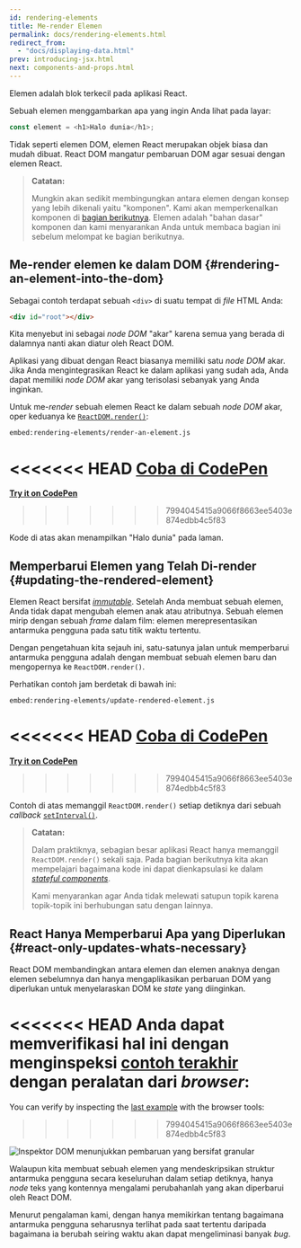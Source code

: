 ```yaml
---
id: rendering-elements
title: Me-render Elemen
permalink: docs/rendering-elements.html
redirect_from:
  - "docs/displaying-data.html"
prev: introducing-jsx.html
next: components-and-props.html
---
```


Elemen adalah blok terkecil pada aplikasi React.

Sebuah elemen menggambarkan apa yang ingin Anda lihat pada layar:

```js
const element = <h1>Halo dunia</h1>;
```

Tidak seperti elemen DOM, elemen React merupakan objek biasa dan mudah dibuat. React DOM mangatur pembaruan DOM agar sesuai dengan elemen React.

>**Catatan:**
>
>Mungkin akan sedikit membingungkan antara elemen dengan konsep yang lebih dikenali yaitu "komponen". Kami akan memperkenalkan komponen di [bagian berikutnya](/docs/components-and-props.html). Elemen adalah "bahan dasar" komponen dan kami menyarankan Anda untuk membaca bagian ini sebelum melompat ke bagian berikutnya.

## Me-render elemen ke dalam DOM {#rendering-an-element-into-the-dom}

Sebagai contoh terdapat sebuah `<div>` di suatu tempat di *file* HTML Anda:

```html
<div id="root"></div>
```

Kita menyebut ini sebagai *node DOM* "akar" karena semua yang berada di dalamnya nanti akan diatur oleh React DOM.

Aplikasi yang dibuat dengan React biasanya memiliki satu *node DOM* akar. Jika Anda mengintegrasikan React ke dalam aplikasi yang sudah ada, Anda dapat memiliki *node DOM* akar yang terisolasi sebanyak yang Anda inginkan.

Untuk me-*render* sebuah elemen React ke dalam sebuah *node DOM* akar, oper keduanya ke [`ReactDOM.render()`](/docs/react-dom.html#render):

`embed:rendering-elements/render-an-element.js`

<<<<<<< HEAD
[Coba di CodePen](codepen://rendering-elements/render-an-element)
=======
**[Try it on CodePen](https://codepen.io/gaearon/pen/ZpvBNJ?editors=1010)**
>>>>>>> 7994045415a9066f8663ee5403e874edbb4c5f83

Kode di atas akan menampilkan "Halo dunia" pada laman.

## Memperbarui Elemen yang Telah Di-render {#updating-the-rendered-element}

Elemen React bersifat [*immutable*](https://en.wikipedia.org/wiki/Immutable_object). Setelah Anda membuat sebuah elemen, Anda tidak dapat mengubah elemen anak atau atributnya. Sebuah elemen mirip dengan sebuah *frame* dalam film: elemen merepresentasikan antarmuka pengguna pada satu titik waktu tertentu.

Dengan pengetahuan kita sejauh ini, satu-satunya jalan untuk memperbarui antarmuka pengguna adalah dengan membuat sebuah elemen baru dan mengopernya ke `ReactDOM.render()`.

Perhatikan contoh jam berdetak di bawah ini:

`embed:rendering-elements/update-rendered-element.js`

<<<<<<< HEAD
[Coba di CodePen](codepen://rendering-elements/update-rendered-element)
=======
**[Try it on CodePen](https://codepen.io/gaearon/pen/gwoJZk?editors=1010)**
>>>>>>> 7994045415a9066f8663ee5403e874edbb4c5f83

Contoh di atas memanggil `ReactDOM.render()` setiap detiknya dari sebuah *callback* [`setInterval()`](https://developer.mozilla.org/en-US/docs/Web/API/WindowTimers/setInterval).

>**Catatan:**
>
>Dalam praktiknya, sebagian besar aplikasi React hanya memanggil `ReactDOM.render()` sekali saja. Pada bagian berikutnya kita akan mempelajari bagaimana kode ini dapat dienkapsulasi ke dalam [*stateful components*](/docs/state-and-lifecycle.html).
>
>Kami menyarankan agar Anda tidak melewati satupun topik karena topik-topik ini berhubungan satu dengan lainnya.

## React Hanya Memperbarui Apa yang Diperlukan {#react-only-updates-whats-necessary}

React DOM membandingkan antara elemen dan elemen anaknya dengan elemen sebelumnya dan hanya mengaplikasikan perbaruan DOM yang diperlukan untuk menyelaraskan DOM ke *state* yang diinginkan.

<<<<<<< HEAD
Anda dapat memverifikasi hal ini dengan menginspeksi [contoh terakhir](codepen://rendering-elements/update-rendered-element) dengan peralatan dari *browser*:
=======
You can verify by inspecting the [last example](https://codepen.io/gaearon/pen/gwoJZk?editors=1010) with the browser tools:
>>>>>>> 7994045415a9066f8663ee5403e874edbb4c5f83

![Inspektor DOM menunjukkan pembaruan yang bersifat *granular*](../images/docs/granular-dom-updates.gif)

Walaupun kita membuat sebuah elemen yang mendeskripsikan struktur antarmuka pengguna secara keseluruhan dalam setiap detiknya, hanya *node* teks yang kontennya mengalami perubahanlah yang akan diperbarui oleh React DOM.

Menurut pengalaman kami, dengan hanya memikirkan tentang bagaimana antarmuka pengguna seharusnya terlihat pada saat tertentu daripada bagaimana ia berubah seiring waktu akan dapat mengeliminasi banyak *bug*.
